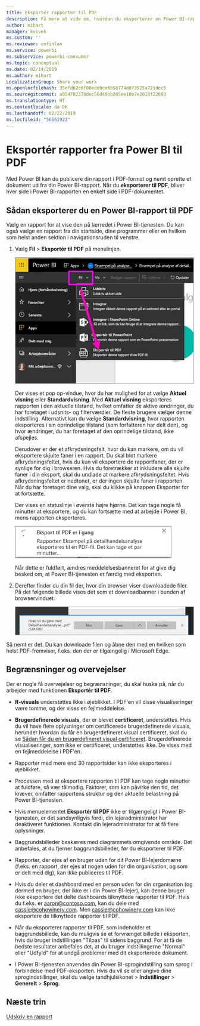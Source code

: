 ```yaml
---
title: Eksportér rapporter til PDF
description: Få mere at vide om, hvordan du eksporterer en Power BI-rapport til PDF.
author: mihart
manager: kvivek
ms.custom: ''
ms.reviewer: cmfinlan
ms.service: powerbi
ms.subservice: powerbi-consumer
ms.topic: conceptual
ms.date: 02/14/2019
ms.author: mihart
LocalizationGroup: Share your work
ms.openlocfilehash: 35efd62e6f00edd9ce6b58774dd73925a721dec5
ms.sourcegitcommit: a054782370dec56d49bb205ee10b7e2018f22693
ms.translationtype: HT
ms.contentlocale: da-DK
ms.lasthandoff: 02/22/2019
ms.locfileid: "56661922"
---
```

# <a name="export-reports-from-power-bi-to-pdf"></a>Eksportér rapporter fra Power BI til PDF
Med Power BI kan du publicere din rapport i PDF-format og nemt oprette et dokument ud fra din Power BI-rapport. Når du **eksporterer til PDF**, bliver hver side i Power BI-rapporten en enkelt side i PDF-dokumentet.

## <a name="how-to-export-your-power-bi-report-to-pdf"></a>Sådan eksporterer du en Power BI-rapport til PDF
Vælg en rapport for at vise den på lærredet i Power BI-tjenesten. Du kan også vælge en rapport fra din startside, dine programmer eller en hvilken som helst anden sektion i navigationsruden til venstre.

1. Vælg **Fil** > **Eksportér til PDF** på menulinjen.

    ![Vælg Fil på menulinjen – pil, der peger på Eksportér til PDF](media/end-user-pdf/power-bi-export-pdf.png)

    Der vises et pop op-vindue, hvor du har mulighed for at vælge **Aktuel visning** eller **Standardvisning**.  Med **Aktuel visning** eksporteres rapporten i den aktuelle tilstand, hvilket omfatter de aktive ændringer, du har foretaget i udsnits- og filterværdier.  De fleste brugere vælger denne indstilling.  Alternativt kan du vælge **Standardvisning**, hvor rapporten eksporteres i sin oprindelige tilstand (som forfatteren har delt den), og hvor ændringer, du har foretaget af den oprindelige tilstand, ikke afspejles.
    
    Derudover er der et afkrydsningsfelt, hvor du kan markere, om du vil eksportere skjulte faner i en rapport.  Du skal blot markere afkrydsningsfeltet, hvis du kun vil eksportere de rapportfaner, der er synlige for dig i browseren.  Hvis du foretrækker at inkludere alle skjulte faner i din eksport, skal du undlade at markere afkrydsningsfeltet.  Hvis afkrydsningsfeltet er nedtonet, er der ingen skjulte faner i rapporten.  Når du har foretaget dine valg, skal du klikke på knappen Eksportér for at fortsætte.
    
    Der vises en statuslinje i øverste højre hjørne. Det kan tage nogle få minutter at eksportere, og du kan fortsætte med at arbejde i Power BI, mens rapporten eksporteres.

    ![Meddelelse om eksportstatus](media/end-user-pdf/power-bi-export-message.png)

    Når dette er fuldført, ændres meddelelsesbanneret for at give dig besked om, at Power BI-tjenesten er færdig med eksporten.

2. Derefter finder du din fil der, hvor din browser viser downloadede filer. På det følgende billede vises det som et downloadbanner i bunden af browservinduet.

    ![Placering af den downloadede fil](media/end-user-pdf/power-bi-save-file.png)

Så nemt er det. Du kan downloade filen og åbne den med en hvilken som helst PDF-fremviser, f.eks. den der er tilgængelig i Microsoft Edge.


## <a name="limitations-and-considerations"></a>Begrænsninger og overvejelser
Der er nogle få overvejelser og begrænsninger, du skal huske på, når du arbejder med funktionen **Eksportér til PDF**.

* **R-visuals** understøttes ikke i øjeblikket. I PDF'en vil disse visualiseringer være tomme, og der vises en fejlmeddelelse.  

* **Brugerdefinerede visuals**, der er blevet **certificeret**, understøttes. Hvis du vil have flere oplysninger om certificerede brugerdefinerede visuals, herunder hvordan du får en brugerdefineret visual certificeret, skal du se [Sådan får du en brugerdefineret visual certificeret](../power-bi-custom-visuals-certified.md). Brugerdefinerede visualiseringer, som ikke er certificeret, understøttes ikke. De vises med en fejlmeddelelse i PDF'en.   

* Rapporter med mere end 30 rapportsider kan ikke eksporteres i øjeblikket.

* Processen med at eksportere rapporten til PDF kan tage nogle minutter at fuldføre, så vær tålmodig. Faktorer, som kan påvirke den tid, det kræver, omfatter rapportens struktur og den aktuelle belastning på Power BI-tjenesten.

* Hvis menuelementet **Eksportér til PDF** ikke er tilgængeligt i Power BI-tjenesten, er det sandsynligvis fordi, din lejeradministrator har deaktiveret funktionen. Kontakt din lejeradministrator for at få flere oplysninger.

* Baggrundsbilleder beskæres med diagrammets omgivende område. Det anbefales, at du fjerner baggrundsbilleder, før du eksporterer til PDF.

* Rapporter, der ejes af en bruger uden for dit Power BI-lejerdomæne (f.eks. en rapport, der ejes af nogen uden for din organisation, og som er delt med dig), kan ikke publiceres til PDF.

* Hvis du deler et dashboard med en person uden for din organisation (og dermed en bruger, der ikke er i din Power BI-lejer), kan denne bruger ikke eksportere det delte dashboards tilknyttede rapporter til PDF. Hvis du f.eks. er aaron@contoso.com, kan du dele med cassie@cohowinery.com. Men cassie@cohowinery.com kan ikke eksportere de tilknyttede rapporter til PDF.

* Når du eksporterer rapporter til PDF, som indeholder et baggrundsbillede, kan du muligvis se et forvrænget billede i eksporten, hvis du bruger indstillingen "Tilpas" til sidens baggrund.  For at få de bedste resultater anbefales det, at du bruger indstillingerne "Normal" eller "Udfyld" for at undgå problemer med dit eksporterede dokument.

* I Power BI-tjenesten anvendes din Power BI-sprogindstilling som sprog i forbindelse med PDF-eksporten. Hvis du vil se eller angive dine sprogindstillinger, skal du vælge tandhjulsikonet > **Indstillinger** > **Generelt** > **Sprog**.

## <a name="next-steps"></a>Næste trin
[Udskriv en rapport](end-user-print.md)
